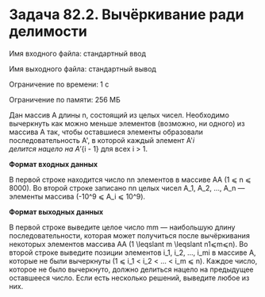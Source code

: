 # Задача 82.2. Вычёркивание ради делимости

Имя входного файла: стандартный ввод

Имя выходного файла: стандартный вывод

Ограничение по времени: 1 с

Ограничение по памяти: 256 МБ

Дан массив A длины n, состоящий из целых чисел. Необходимо вычеркнуть как можно меньше элементов (возможно, ни одного) из массива A так, чтобы оставшиеся элементы образовали последовательность A', в которой каждый элемент A'_i 	
делится нацело на A'_{i - 1} для всех i > 1.

**Формат входных данных**

В первой строке находится число nn элементов в массиве AA (1 ⩽ n ⩽ 8000).
Во второй строке записано nn целых чисел A_1, A_2, ..., A_n  — элементы массива (-10^9 ⩽ A_i ⩽ 10^9).

**Формат выходных данных**

В первой строке выведите целое число mm — наибольшую длину последовательности, которая может получиться после вычёркивания некоторых элементов массива AA (1 \leqslant m \leqslant n1⩽m⩽n).
Во второй строке выведите позиции элементов i_1, i_2, ..., i_mi 
 в массиве A, которые не были вычеркнуты (1 ⩽ i_1 < i_2 < ... < i_m ⩽ n). Каждое число, которое не было вычеркнуто, должно делиться нацело на предыдущее оставшееся число.
Если есть несколько решений, выведите любое из них.
